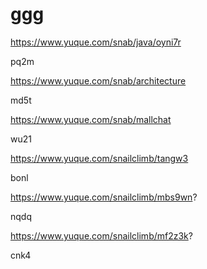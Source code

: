 # ggg

https://www.yuque.com/snab/java/oyni7r

pq2m

https://www.yuque.com/snab/architecture

md5t

https://www.yuque.com/snab/mallchat

wu21

https://www.yuque.com/snailclimb/tangw3

bonl

https://www.yuque.com/snailclimb/mbs9wn?

nqdq

https://www.yuque.com/snailclimb/mf2z3k?

cnk4